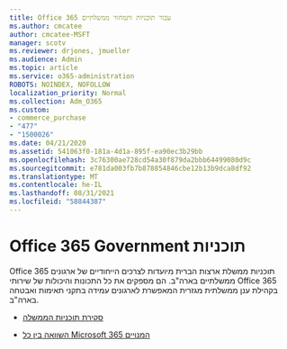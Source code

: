 ```yaml
---
title: Office 365 עבור תוכניות ותמחור ממשלתיים
ms.author: cmcatee
author: cmcatee-MSFT
manager: scotv
ms.reviewer: drjones, jmueller
ms.audience: Admin
ms.topic: article
ms.service: o365-administration
ROBOTS: NOINDEX, NOFOLLOW
localization_priority: Normal
ms.collection: Adm_O365
ms.custom:
- commerce_purchase
- "477"
- "1500026"
ms.date: 04/21/2020
ms.assetid: 541063f0-181a-4d1a-895f-ea90ec3b29bb
ms.openlocfilehash: 3c76300ae728cd54a30f879da2bbb64499080d9c
ms.sourcegitcommit: e781da003fb7b878854846cbe12b13b9dca8df92
ms.translationtype: MT
ms.contentlocale: he-IL
ms.lasthandoff: 08/31/2021
ms.locfileid: "58844387"
---
```

# <a name="office-365-government-plans"></a>Office 365 Government תוכניות

Office 365 תוכניות ממשלת ארצות הברית מיועדות לצרכים הייחודיים של ארגונים ממשלתיים בארה"ב. הם מספקים את כל התכונות והיכולות של שירותי Office 365 בקהילת ענן ממשלתית מגזרית המאפשרת לארגונים עמידה בתקני תאימות ואבטחה בארה"ב.
  
- [סקירת תוכניות הממשלה](https://products.office.com/government/compare-office-365-government-plans)

- [השוואה בין כל Microsoft 365 המנויים](https://products.office.com/business/compare-more-office-365-for-business-plans)